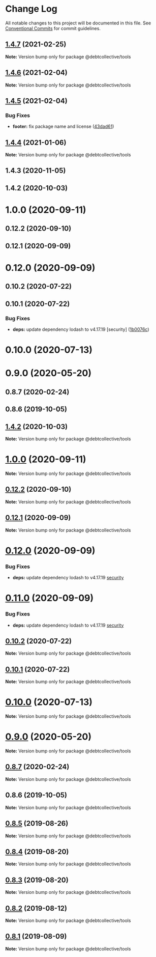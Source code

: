 # Change Log

All notable changes to this project will be documented in this file.
See [Conventional Commits](https://conventionalcommits.org) for commit guidelines.

## [1.4.7](https://github.com/debtcollective/disputes/compare/@debtcollective/tools@1.4.6...@debtcollective/tools@1.4.7) (2021-02-25)

**Note:** Version bump only for package @debtcollective/tools





## [1.4.6](https://github.com/debtcollective/disputes/compare/@debtcollective/tools@1.4.5...@debtcollective/tools@1.4.6) (2021-02-04)

**Note:** Version bump only for package @debtcollective/tools





## [1.4.5](https://github.com/debtcollective/disputes/compare/@debtcollective/tools@1.4.4...@debtcollective/tools@1.4.5) (2021-02-04)


### Bug Fixes

* **footer:** fix package name and license ([43dad61](https://github.com/debtcollective/disputes/commit/43dad61))





## [1.4.4](https://github.com/debtcollective/disputes/compare/@debtcollective/tools@1.4.3...@debtcollective/tools@1.4.4) (2021-01-06)

**Note:** Version bump only for package @debtcollective/tools





## 1.4.3 (2020-11-05)



## 1.4.2 (2020-10-03)



# 1.0.0 (2020-09-11)



## 0.12.2 (2020-09-10)



## 0.12.1 (2020-09-09)



# 0.12.0 (2020-09-09)



## 0.10.2 (2020-07-22)



## 0.10.1 (2020-07-22)


### Bug Fixes

* **deps:** update dependency lodash to v4.17.19 [security] ([1b0076c](https://github.com/debtcollective/disputes/commit/1b0076c))



# 0.10.0 (2020-07-13)



# 0.9.0 (2020-05-20)



## 0.8.7 (2020-02-24)



## 0.8.6 (2019-10-05)





## [1.4.2](https://github.com/debtcollective/disputes/compare/v1.4.1...v1.4.2) (2020-10-03)

**Note:** Version bump only for package @debtcollective/tools





# [1.0.0](https://github.com/debtcollective/disputes/compare/v0.12.2...v1.0.0) (2020-09-11)

**Note:** Version bump only for package @debtcollective/tools





## [0.12.2](https://github.com/debtcollective/disputes/compare/v0.12.1...v0.12.2) (2020-09-10)

**Note:** Version bump only for package @debtcollective/tools





## [0.12.1](https://github.com/debtcollective/disputes/compare/v0.12.0...v0.12.1) (2020-09-09)

**Note:** Version bump only for package @debtcollective/tools

# [0.12.0](https://github.com/debtcollective/disputes/compare/v0.10.2...v0.12.0) (2020-09-09)

### Bug Fixes

- **deps:** update dependency lodash to v4.17.19 [security](<[1b0076c](https://github.com/debtcollective/disputes/commit/1b0076c)>)

# [0.11.0](https://github.com/debtcollective/disputes/compare/v0.10.2...v0.11.0) (2020-09-09)

### Bug Fixes

- **deps:** update dependency lodash to v4.17.19 [security](<[1b0076c](https://github.com/debtcollective/disputes/commit/1b0076c)>)

## [0.10.2](https://github.com/debtcollective/disputes/compare/v0.10.1...v0.10.2) (2020-07-22)

**Note:** Version bump only for package @debtcollective/tools

## [0.10.1](https://github.com/debtcollective/disputes/compare/v0.10.0...v0.10.1) (2020-07-22)

**Note:** Version bump only for package @debtcollective/tools

# [0.10.0](https://github.com/debtcollective/disputes/compare/v0.9.1...v0.10.0) (2020-07-13)

**Note:** Version bump only for package @debtcollective/tools

# [0.9.0](https://github.com/debtcollective/disputes/compare/v0.8.8...v0.9.0) (2020-05-20)

**Note:** Version bump only for package @debtcollective/tools

## [0.8.7](https://github.com/debtcollective/disputes/compare/v0.8.6...v0.8.7) (2020-02-24)

**Note:** Version bump only for package @debtcollective/tools

## 0.8.6 (2019-10-05)

**Note:** Version bump only for package @debtcollective/tools

## [0.8.5](https://github.com/debtcollective/disputes/compare/v0.8.4...v0.8.5) (2019-08-26)

**Note:** Version bump only for package @debtcollective/tools

## [0.8.4](https://github.com/debtcollective/disputes/compare/v0.8.2...v0.8.4) (2019-08-20)

**Note:** Version bump only for package @debtcollective/tools

## [0.8.3](https://github.com/debtcollective/disputes/compare/v0.8.2...v0.8.3) (2019-08-20)

**Note:** Version bump only for package @debtcollective/tools

## [0.8.2](https://github.com/debtcollective/disputes/compare/v0.8.1...v0.8.2) (2019-08-12)

**Note:** Version bump only for package @debtcollective/tools

## [0.8.1](https://github.com/debtcollective/disputes/compare/v0.8.0...v0.8.1) (2019-08-09)

**Note:** Version bump only for package @debtcollective/tools
